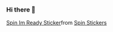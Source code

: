 ### Hi there 👋
<div class="tenor-gif-embed" data-postid="13294035" data-share-method="host" data-aspect-ratio="1" data-width="100%"><a href="https://tenor.com/view/spin-im-ready-lets-go-jason-momoa-aquaman-gif-13294035">Spin Im Ready Sticker</a>from <a href="https://tenor.com/search/spin-stickers">Spin Stickers</a></div> <script type="text/javascript" async src="https://tenor.com/embed.js"></script>
